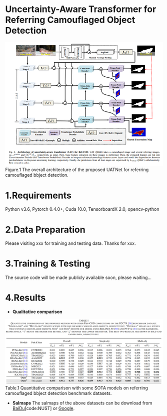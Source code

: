 # Uncertainty-Aware Transformer for Referring Camouflaged Object Detection

![image](figs/UATNet.png)  
   Figure.1 The overall architecture of the proposed UATNet for referring camouflaged bbject detection. 

# 1.Requirements
Python v3.6, Pytorch 0.4.0+, Cuda 10.0, TensorboardX 2.0, opencv-python

# 2.Data Preparation
Please visiting xxx for training and testing data. Thanks for xxx.

# 3.Training & Testing
The source code will be made publicly available soon, please waiting...

# 4.Results
* **Qualitative comparison**

![image](figs/qulities_results.png)  
Table.1 Quantitative comparison with some SOTA models on referring camouflaged bbject detection benchmark datasets. 

* **Salmaps**
The salmaps of the above datasets can be download from [BaiDu](https://pan.baidu.com/s/1Fz_MK2ABmXU6T1Oro-btCw)[code:NUST] or [Google](https://drive.google.com/file/d/1fITY74Bgdy0ps-7ruFajibEyy6qRNZHH/view?usp=sharing).
